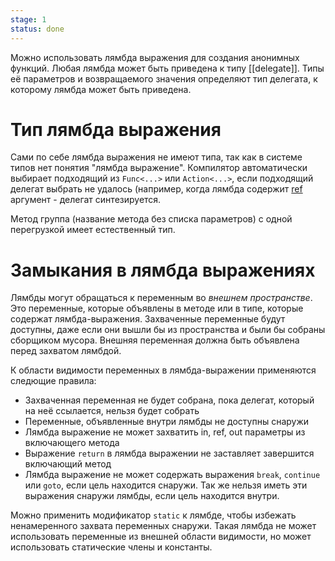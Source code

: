 ```yaml
---
stage: 1
status: done
---
```

Можно использовать лямбда выражения для создания анонимных функций. Любая лямбда может быть приведена к типу [[delegate]]. Типы её параметров и возвращаемого значения определяют тип делегата, к которому лямбда может быть приведена.

# Тип лямбда выражения

Сами по себе лямбда выражения не имеют типа, так как в системе типов нет понятия "лямбда выражение". Компилятор автоматически выбирает подходящий из `Func<...>` или `Action<...>`, если подходящий делегат выбрать не удалось (например, когда лямбда содержит [ref](Параметры%20методов%20и%20модификаторы#ссылочные%20параметры) аргумент - делегат синтезируется.

Метод группа (название метода без списка параметров) с одной перегрузкой имеет естественный тип.

# Замыкания в лямбда выражениях

Лямбды могут обращаться к переменным во *внешнем пространстве*. Это переменные, которые объявлены в методе или в типе, которые содержат лямбда-выражения. Захваченные переменные будут доступны, даже если они вышли бы из пространства и были бы собраны сборщиком мусора. Внешняя переменная должна быть объявлена перед захватом лямбдой.

К области видимости переменных в лямбда-выражении применяются следющие правила:

- Захваченная переменная не будет собрана, пока делегат, который на неё ссылается, нельзя будет собрать
- Переменные, объявленные внутри лямбды не доступны снаружи
- Лямбда выражение не может захватить in, ref, out параметры из включающего метода
- Выражение `return` в лямбда выражении не заставляет завершится включающий метод
- Лямбда выражение не может содержать выражения `break`, `continue` или `goto`, если цель находится снаружи. Так же нельзя иметь эти выражения снаружи лямбды, если цель находится внутри.

Можно применить модификатор `static` к лямбде, чтобы избежать ненамеренного захвата переменных снаружи. Такая лямбда не может использовать переменные из внешней области видимости, но может использовать статические члены и константы.